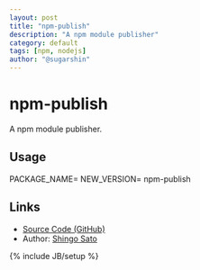 ```yaml
---
layout: post
title: "npm-publish"
description: "A npm module publisher"
category: default
tags: [npm, nodejs]
author: "@sugarshin"
---
```


# npm-publish

A npm module publisher.

## Usage

PACKAGE_NAME=<name> NEW_VERSION=<version> npm-publish

## Links

* [Source Code (GitHub)](https://github.com/sugarshin/npm-publish)
* Author: [Shingo Sato](https://sugarshin.net)

{% include JB/setup %}
